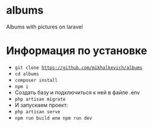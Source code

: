 # albums
Albums with pictures on laravel
# Информация по установке
- <code>git clone https://github.com/mikhalkevich/albums</code>
- <code>cd albums</code>
- <code>composer install</code>
- <code>npm i</code>
- Создать  базу и подключиться к ней в файле .env
- <code>php artisan migrate</code>
- И запускаем проект:
- <code>php artisan serve</code>
- <code>npm run build или npm run dev</code>

